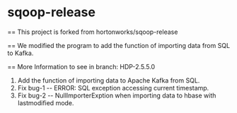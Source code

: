 sqoop-release
=============

== This project is forked from hortonworks/sqoop-release

== We modified the program to add the function of importing data from SQL to Kafka.

== More Information to see in branch: HDP-2.5.5.0
1. Add the function of importing data to Apache Kafka from SQL.
2. Fix bug-1 -- ERROR: SQL exception accessing current timestamp.
3. Fix bug-2 -- NullImporterExption when importing data to hbase with lastmodified mode.

